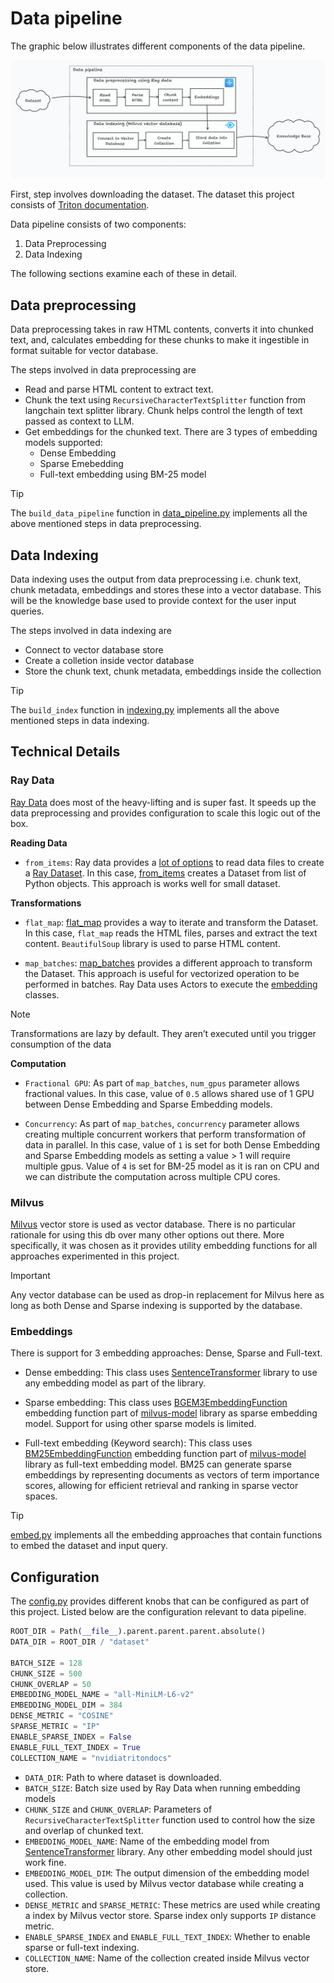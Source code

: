 # Data pipeline

The graphic below illustrates different components of the data pipeline.

![datapipeline](../assets/datapipeline.png)

First, step involves downloading the dataset. The dataset this project consists of [Triton documentation](https://docs.nvidia.com/deeplearning/triton-inference-server/user-guide/docs/contents.html#).

Data pipeline consists of two components:

1. Data Preprocessing
2. Data Indexing

The following sections examine each of these in detail.

## Data preprocessing

Data preprocessing takes in raw HTML contents, converts it into chunked text, and, calculates embedding for these chunks to make it ingestible in format suitable for vector database.

The steps involved in data preprocessing are

- Read and parse HTML content to extract text.
- Chunk the text using `RecursiveCharacterTextSplitter` function from langchain text splitter library. Chunk helps control the length of text passed as context to LLM.
- Get embeddings for the chunked text. There are 3 types of embedding models supported:
  - Dense Embedding
  - Sparse Emebedding
  - Full-text embedding using BM-25 model

> [!TIP]
> The `build_data_pipeline` function in [data_pipeline.py](../agentic_rag/data_pipeline/data_pipeline.py) implements all the above mentioned steps in data preprocessing.

## Data Indexing

Data indexing uses the output from data preprocessing i.e. chunk text, chunk metadata, embeddings and stores these into a vector database. This will be the knowledge base used to provide context for the user input queries.

The steps involved in data indexing are

- Connect to vector database store
- Create a colletion inside vector database
- Store the chunk text, chunk metadata, embeddings inside the collection

> [!TIP]
> The `build_index` function in [indexing.py](../agentic_rag/data_pipeline/indexing.py) implements all the above mentioned steps in data indexing.

## Technical Details

### Ray Data

[Ray Data](https://docs.ray.io/en/latest/data/data.html) does most of the heavy-lifting and is super fast. It speeds up the data preprocessing and provides configuration to scale this logic out of the box.

**Reading Data**

- `from_items`: Ray data provides a [lot of options](https://docs.ray.io/en/latest/data/loading-data.html#reading-files) to read data files to create a [Ray Dataset](https://docs.ray.io/en/latest/data/api/dataset.html#ray.data.Dataset). In this case, [from_items](https://docs.ray.io/en/latest/data/api/doc/ray.data.from_items.html#ray.data.from_items) creates a Dataset from list of Python objects. This approach is works well for small dataset.

**Transformations**

- `flat_map`: [flat_map](https://docs.ray.io/en/latest/data/api/doc/ray.data.Dataset.flat_map.html#ray.data.Dataset.flat_map) provides a way to iterate and transform the Dataset. In this case, `flat_map` reads the HTML files, parses and extract the text content. `BeautifulSoup` library is used to parse HTML content.

- `map_batches`: [map_batches](https://docs.ray.io/en/latest/data/api/doc/ray.data.Dataset.map_batches.html#ray.data.Dataset.map_batches) provides a different approach to transform the Dataset. This approach is useful for vectorized operation to be performed in batches. Ray Data uses Actors to execute the [embedding](../agentic_rag/data_preprocess/embed.py) classes.

> [!NOTE]
> Transformations are lazy by default. They aren’t executed until you trigger consumption of the data

**Computation**

- `Fractional GPU`: As part of `map_batches`, `num_gpus` parameter allows fractional values. In this case, value of `0.5` allows shared use of 1 GPU between Dense Embedding and Sparse Embedding models.

- `Concurrency`: As part of `map_batches`, `concurrency` parameter allows creating multiple concurrent workers that perform transformation of data in parallel. In this case, value of `1` is set for both Dense Embedding and Sparse Embedding models as setting a value > 1 will require multiple gpus. Value of `4` is set for BM-25 model as it is ran on CPU and we can distribute the computation across multiple CPU cores.

### Milvus

[Milvus](https://milvus.io/docs) vector store is used as vector database. There is no particular rationale for using this db over many other options out there. More specifically, it was chosen as it provides utility embedding functions for all approaches experimented in this project.

> [!IMPORTANT]
> Any vector database can be used as drop-in replacement for Milvus here as long as both Dense and Sparse indexing is supported by the database.

### Embeddings

There is support for 3 embedding approaches: Dense, Sparse and Full-text.

- Dense embedding: This class uses [SentenceTransformer](https://www.sbert.net/) library to use any embedding model as part of the library.

- Sparse embedding: This class uses [BGEM3EmbeddingFunction](https://milvus.io/docs/embed-with-bgm-m3.md) embedding function part of [milvus-model](https://github.com/milvus-io/milvus-model) library as sparse embedding model. Support for using other sparse models is limited.

- Full-text embedding (Keyword search): This class uses [BM25EmbeddingFunction](https://milvus.io/docs/embed-with-bm25.md) embedding function part of [milvus-model](https://github.com/milvus-io/milvus-model) library as full-text embedding model. BM25 can generate sparse embeddings by representing documents as vectors of term importance scores, allowing for efficient retrieval and ranking in sparse vector spaces.

> [!TIP]
> [embed.py](../agentic_rag/data_preprocess/embed.py) implements all the embedding approaches that contain functions to embed the dataset and input query.

## Configuration

The [config.py](../agentic_rag/configs/config.py) provides different knobs that can be configured as part of this project. Listed below are the configuration relevant to data pipeline.

```python
ROOT_DIR = Path(__file__).parent.parent.parent.absolute()
DATA_DIR = ROOT_DIR / "dataset"

BATCH_SIZE = 128
CHUNK_SIZE = 500
CHUNK_OVERLAP = 50
EMBEDDING_MODEL_NAME = "all-MiniLM-L6-v2"
EMBEDDING_MODEL_DIM = 384
DENSE_METRIC = "COSINE"
SPARSE_METRIC = "IP"
ENABLE_SPARSE_INDEX = False
ENABLE_FULL_TEXT_INDEX = True
COLLECTION_NAME = "nvidiatritondocs"
```

- `DATA_DIR`: Path to where dataset is downloaded.
- `BATCH_SIZE`: Batch size used by Ray Data when running embedding models
- `CHUNK_SIZE` and `CHUNK_OVERLAP`: Parameters of `RecursiveCharacterTextSplitter` function used to control how the size and overlap of chunked text.
- `EMBEDDING_MODEL_NAME`: Name of the embedding model from [SentenceTransformer](https://www.sbert.net/) library. Any other embedding model should just work fine.
- `EMBEDDING_MODEL_DIM`: The output dimension of the embedding model used. This value is used by Milvus vector database while creating a collection.
- `DENSE_METRIC` and `SPARSE_METRIC`: These metrics are used while creating a index by Milvus vector store. Sparse index only supports `IP` distance metric.
- `ENABLE_SPARSE_INDEX` and `ENABLE_FULL_TEXT_INDEX`: Whether to enable sparse or full-text indexing.
- `COLLECTION_NAME`: Name of the collection created inside Milvus vector store.
